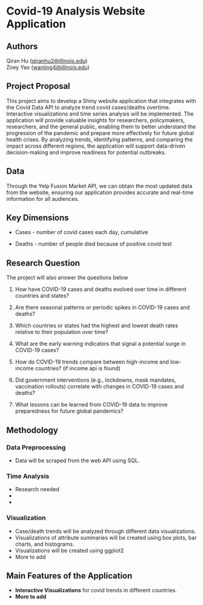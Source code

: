 # Covid-19 Analysis Website Application

## Authors

Qiran Hu ([qiranhu2\@illinois.edu](mailto:qiranhu2@illinois.edu))\
Zoey Yao ([wanjing4\@illinois.edu](mailto:wanjing4@illinois.edu))

## Project Proposal

This project aims to develop a Shiny website application that integrates with the Covid Data API to analyze trend covid cases/deaths overtime. Interactive visualizations and time series analysis will be implemented. The application will provide valuable insights for researchers, policymakers, researchers, and the general public, enabling them to better understand the progression of the pandemic and prepare more effectively for future global health crises. By analyzing trends, identifying patterns, and comparing the impact across different regions, the application will support data-driven decision-making and improve readiness for potential outbreaks.

## Data

Through the Yelp Fusion Market API, we can obtain the most updated data from the website, ensuring our application provides accurate and real-time information for all audiences.

## Key Dimensions

-   Cases - number of covid cases each day, cumulative

-   Deaths - number of people died because of positive covid test

## Research Question

The project will also answer the questions below

1.  How have COVID-19 cases and deaths evolved over time in different countries and states?

2.  Are there seasonal patterns or periodic spikes in COVID-19 cases and deaths?

3.  Which countries or states had the highest and lowest death rates relative to their population over time?

4.  What are the early warning indicators that signal a potential surge in COVID-19 cases?

5.  How do COVID-19 trends compare between high-income and low-income countries? (if income api is found)

6.  Did government interventions (e.g., lockdowns, mask mandates, vaccination rollouts) correlate with changes in COVID-19 cases and deaths?

7.  What lessons can be learned from COVID-19 data to improve preparedness for future global pandemics?

## Methodology

### Data Preprocessing

-   Data will be scraped from the web API using SQL.

### Time Analysis

-   Research needed
-   
-   

### Visualization

-   Case/death trends will be analyzed through different data visualizations.
-   Visualizations of attribute summaries will be created using box plots, bar charts, and histograms.
-   Visualizations will be created using ggplot2
-   More to add

## Main Features of the Application

-   **Interactive Visualizations** for covid trends in different countries.
-   **More to add**
